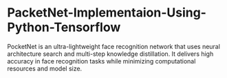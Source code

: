 # PacketNet-Implementaion-Using-Python-Tensorflow
PocketNet is an ultra-lightweight face recognition network that uses neural architecture search and multi-step knowledge distillation. It delivers high accuracy in face recognition tasks while minimizing computational resources and model size.

